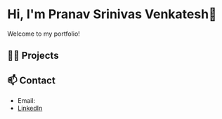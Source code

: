 # Hi, I'm Pranav Srinivas Venkatesh👋

Welcome to my portfolio!

## 👨‍💻 Projects



## 📫 Contact

- Email: 
- [LinkedIn]()
